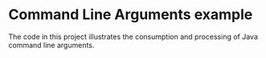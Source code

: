 # Command Line Arguments example

The code in this project illustrates the consumption and processing of Java command line arguments.